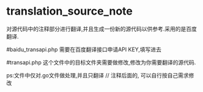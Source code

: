 # translation_source_note
对源代码中的注释部分进行翻译,并且生成一份新的源代码以供参考.采用的是百度翻译.

#baidu_transapi.php
需要在百度翻译接口申请API KEY,填写进去

#transapi.php
这个文件中的目标文件夹需要做修改,修改为你需要翻译的源代码.

ps:文件中仅对.go文件做处理,并且只翻译 // 注释后面的, 可以自行按自己需求修改

